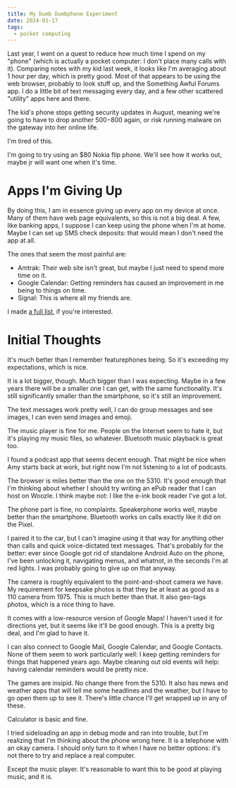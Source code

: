 ```yaml
---
title: My Dumb Dumbphone Experiment
date: 2024-01-17
tags:
  - pocket computing
---
```


Last year,
I went on a quest to reduce how much time I spend on my "phone"
(which is actually a pocket computer: I don't place many calls with it).
Comparing notes with my kid last week,
it looks like I'm averaging about 1 hour per day,
which is pretty good.
Most of that appears to be using the web browser,
probably to look stuff up,
and the Something Awful Forums app.
I do a little bit of text messaging every day,
and a few other scattered "utility" apps here and there.

The kid's phone stops getting security updates in August,
meaning we're going to have to drop another $500-$800 again,
or risk running malware on the gateway into her online life.

I'm tired of this.

I'm going to try using an $80 Nokia flip phone.
We'll see how it works out,
maybe jr will want one when it's time.


# Apps I'm Giving Up

By doing this,
I am in essence giving up every app on my device at once.
Many of them have web page equivalents,
so this is not a big deal.
A few, like banking apps,
I suppose I can keep using the phone when I'm at home.
Maybe I can set up SMS check deposits:
that would mean I don't need the app at all.

The ones that seem the most painful are:

* Amtrak: Their web site isn't great, but maybe I just need to spend more time on it.
* Google Calendar: Getting reminders has caused an improvement in me being to things on time.
* Signal: This is where all my friends are.

I made [a full list](apps.html),
if you're interested.


# Initial Thoughts

It's much better than I remember featurephones being.
So it's exceeding my expectations,
which is nice.

It is a lot bigger, though.
Much bigger than I was expecting.
Maybe in a few years there will be a smaller one I can get,
with the same functionality.
It's still significantly smaller than the smartphone,
so it's still an improvement.

The text messages work pretty well,
I can do group messages and see images,
I can even send images and emoji.

The music player is fine for me.
People on the Internet seem to hate it,
but it's playing my music files,
so whatever.
Bluetooth music playback is great too.

I found a podcast app that seems decent enough.
That might be nice when Amy starts back at work,
but right now I'm not listening to a lot of podcasts.

The browser is miles better than the one on the 5310.
It's good enough that I'm thinking about whether I should try writing an ePub reader
that I can host on Woozle.
I think maybe not:
I like the e-ink book reader I've got a lot.

The phone part is fine, no complaints.
Speakerphone works well, maybe better than the smartphone.
Bluetooth works on calls exactly like it did on the Pixel.

I paired it to the car,
but I can't imagine using it that way for anything other than calls
and quick voice-dictated text messages.
That's probably for the better:
ever since Google got rid of standalone Android Auto on the phone,
I've been unlocking it, navigating menus, and whatnot,
in the seconds I'm at red lights.
I was probably going to give up on that anyway.

The camera is roughly equivalent to the point-and-shoot camera we have.
My requirement for keepsake photos is that they be at least as good as a 110 camera from 1975.
This is much better than that.
It also geo-tags photos, which is a nice thing to have.

It comes with a low-resource version of Google Maps!
I haven't used it for directions yet,
but it seems like it'll be good enough.
This is a pretty big deal,
and I'm glad to have it.

I can also connect to Google Mail,
Google Calendar,
and Google Contacts.
None of them seem to work particularly well:
I keep getting reminders for things that happened years ago.
Maybe cleaning out old events will help:
having calendar reminders would be pretty nice.

The games are insipid.
No change there from the 5310.
It also has news and weather apps that will tell me some headlines and the weather,
but I have to go open them up to see it.
There's little chance I'll get wrapped up in any of these.

Calculator is basic and fine.

I tried sideloading an app in debug mode and ran into trouble,
but I'm realizing that I'm thinking about the phone wrong here.
It is a telephone with an okay camera.
I should only turn to it when I have no better options:
it's not there to try and replace a real computer.

Except the music player.
It's reasonable to want this to be good at playing music,
and it is.
